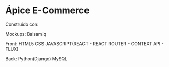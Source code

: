 # Ápice E-Commerce

Construido con:

Mockups:
Balsamiq

Front:
HTML5
CSS
JAVASCRIPT(REACT - REACT ROUTER - CONTEXT API - FLUX)

Back:
Python(Django)
MySQL

